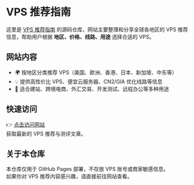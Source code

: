 # VPS 推荐指南

这里是 [VPS 推荐指南](https://vpsguide.github.io/) 的源码仓库，网站主要整理和分享全球各地区的 VPS 推荐信息，帮助用户根据 **地区、价格、线路、用途** 选择合适的 VPS。

## 网站内容
- 🌍 按地区分类推荐 VPS（美国、欧洲、香港、日本、新加坡、中东等）
- 💡 提供高性价比 VPS、便宜云服务器、CN2/GIA 优化线路等信息
- 🔧 适合建站、跨境电商、外汇交易、开发测试、远程办公等多种用途

## 快速访问
👉 [点击访问网站](https://vpsguide.github.io/)  
获取最新的 VPS 推荐与测评文章。

## 关于本仓库
本仓库仅用于 GitHub Pages 部署，不存放 VPS 账号或商家敏感信息。  
如果你对 VPS 推荐内容感兴趣，请直接前往网站查看。
